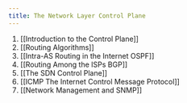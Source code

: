 ```yaml
---
title: The Network Layer Control Plane
---
```

1. [[Introduction to the Control Plane]]
2. [[Routing Algorithms]]
3. [[Intra-AS Routing in the Internet OSPF]]
4. [[Routing Among the ISPs BGP]]
5. [[The SDN Control Plane]]
6. [[ICMP The Internet Control Message Protocol]]
7. [[Network Management and SNMP]]
